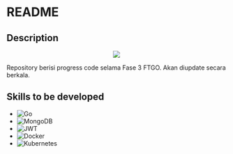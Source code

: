 # README

## Description

<p align="center">
    <img src="https://www.hacktiv8.com/_next/image?url=%2Flogo.png&w=3840&q=75">
</p>

Repository berisi progress code selama Fase 3 FTGO. Akan diupdate secara berkala.

## Skills to be developed
* ![Go](https://img.shields.io/badge/go-%2300ADD8.svg?style=for-the-badge&logo=go&logoColor=white)
* ![MongoDB](https://img.shields.io/badge/MongoDB-%234ea94b.svg?style=for-the-badge&logo=mongodb&logoColor=white)
* ![JWT](https://img.shields.io/badge/JWT-black?style=for-the-badge&logo=JSON%20web%20tokens)
* ![Docker](https://img.shields.io/badge/docker-%230db7ed.svg?style=for-the-badge&logo=docker&logoColor=white)
* ![Kubernetes](https://img.shields.io/badge/kubernetes-%23326ce5.svg?style=for-the-badge&logo=kubernetes&logoColor=white)